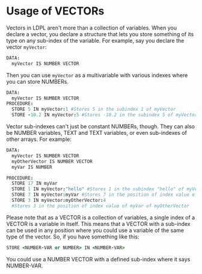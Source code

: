 # Usage of VECTORs

Vectors in LDPL aren't more than a collection of variables. When you declare a vector, you declare a structure that lets you store something of its type on any sub-index of the variable. For example, say you declare the vector `myVector`:

```coffeescript
DATA:
  myVector IS NUMBER VECTOR 
```

Then you can use `myVector` as a multivariable with various indexes where you can store NUMBERs.

```coffeescript
DATA:
  myVector IS NUMBER VECTOR
PROCEDURE:
  STORE 5 IN myVector:1 #Stores 5 in the subindex 1 of myVector
  STORE -10.2 IN myVector:5 #Stores -10.2 in the subindex 5 of myVector
```

Vector sub-indexes can't just be constant NUMBERs, though. They can also be NUMBER variables, TEXT and TEXT variables, or even sub-indexes of other arrays. For example:

```coffeescript
DATA:
  myVector IS NUMBER VECTOR
  myOtherVector IS NUMBER VECTOR
  myVar IS NUMBER

PROCEDURE:
  STORE 17 IN myVar
  STORE 1 IN myVector:"hello" #Stores 1 in the subindex "hello" of myVector
  STORE 7 IN myVector:myVar #Stores 7 in the position of index value of myVar
  STORE 3 IN myVector:myOtherVector:4
  #Stores 3 in the position of index value of myVar of myOtherVector
```

Please note that as a VECTOR is a collection of variables, a single index of a VECTOR is a variable in itself. This means that a VECTOR with a sub-index can be used in any position where you could use a variable of the same type of the vector. So, if you have something like this:

```coffeescript
STORE <NUMBER-VAR or NUMBER> IN <NUMBER-VAR>
```

You could use a NUMBER VECTOR with a defined sub-index where it says NUMBER-VAR.

